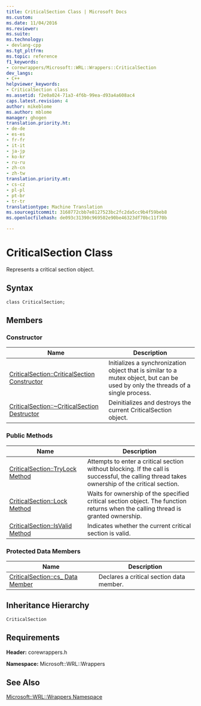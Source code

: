 ```yaml
---
title: CriticalSection Class | Microsoft Docs
ms.custom: 
ms.date: 11/04/2016
ms.reviewer: 
ms.suite: 
ms.technology:
- devlang-cpp
ms.tgt_pltfrm: 
ms.topic: reference
f1_keywords:
- corewrappers/Microsoft::WRL::Wrappers::CriticalSection
dev_langs:
- C++
helpviewer_keywords:
- CriticalSection class
ms.assetid: f2e0a024-71a3-4f6b-99ea-d93a4a608ac4
caps.latest.revision: 4
author: mikeblome
ms.author: mblome
manager: ghogen
translation.priority.ht:
- de-de
- es-es
- fr-fr
- it-it
- ja-jp
- ko-kr
- ru-ru
- zh-cn
- zh-tw
translation.priority.mt:
- cs-cz
- pl-pl
- pt-br
- tr-tr
translationtype: Machine Translation
ms.sourcegitcommit: 3168772cbb7e8127523bc2fc2da5cc9b4f59beb8
ms.openlocfilehash: de093c31390c969502e90be46323df70bc11f70b

---
```

# CriticalSection Class
Represents a critical section object.  
  
## Syntax  
  
```  
class CriticalSection;  
```  
  
## Members  
  
### Constructor  
  
|Name|Description|  
|----------|-----------------|  
|[CriticalSection::CriticalSection Constructor](../windows/criticalsection-criticalsection-constructor.md)|Initializes a synchronization object that is similar to a mutex object, but can be used by only the threads of a single process.|  
|[CriticalSection::~CriticalSection Destructor](../windows/criticalsection-tilde-criticalsection-destructor.md)|Deinitializes and destroys the current CriticalSection object.|  
  
### Public Methods  
  
|Name|Description|  
|----------|-----------------|  
|[CriticalSection::TryLock Method](../windows/criticalsection-trylock-method.md)|Attempts to enter a critical section without blocking. If the call is successful, the calling thread takes ownership of the critical section.|  
|[CriticalSection::Lock Method](../windows/criticalsection-lock-method.md)|Waits for ownership of the specified critical section object. The function returns when the calling thread is granted ownership.|  
|[CriticalSection::IsValid Method](../windows/criticalsection-isvalid-method.md)|Indicates whether the current critical section is valid.|  
  
### Protected Data Members  
  
|Name|Description|  
|----------|-----------------|  
|[CriticalSection::cs_ Data Member](../windows/criticalsection-cs-data-member.md)|Declares a critical section data member.|  
  
## Inheritance Hierarchy  
 `CriticalSection`  
  
## Requirements  
 **Header:** corewrappers.h  
  
 **Namespace:** Microsoft::WRL::Wrappers  
  
## See Also  
 [Microsoft::WRL::Wrappers Namespace](../windows/microsoft-wrl-wrappers-namespace.md)


<!--HONumber=Jan17_HO1-->


